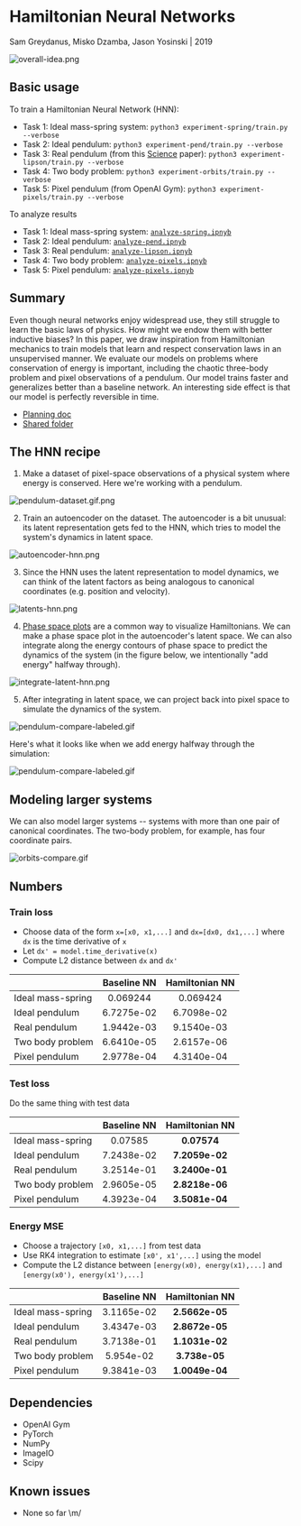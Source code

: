 Hamiltonian Neural Networks
=======
Sam Greydanus, Misko Dzamba, Jason Yosinski | 2019

![overall-idea.png](static/overall-idea.png)

Basic usage
--------

To train a Hamiltonian Neural Network (HNN):
 * Task 1: Ideal mass-spring system: `python3 experiment-spring/train.py --verbose`
 * Task 2: Ideal pendulum: `python3 experiment-pend/train.py --verbose`
 * Task 3: Real pendulum (from this [Science](http://science.sciencemag.org/content/324/5923/81) paper): `python3 experiment-lipson/train.py --verbose`
 * Task 4: Two body problem: `python3 experiment-orbits/train.py --verbose`
 * Task 5: Pixel pendulum (from OpenAI Gym): `python3 experiment-pixels/train.py --verbose`

To analyze results
 * Task 1: Ideal mass-spring system: [`analyze-spring.ipnyb`](analyze-spring.ipynb)
 * Task 2: Ideal pendulum: [`analyze-pend.ipnyb`](analyze-spring.ipynb)
 * Task 3: Real pendulum: [`analyze-lipson.ipnyb`](analyze-spring.ipynb)
 * Task 4: Two body problem: [`analyze-pixels.ipnyb`](analyze-spring.ipynb)
 * Task 5: Pixel pendulum: [`analyze-pixels.ipnyb`](analyze-spring.ipynb)

Summary
--------

Even though neural networks enjoy widespread use, they still struggle to learn the basic laws of physics. How might we endow them with better inductive biases? In this paper, we draw inspiration from Hamiltonian mechanics to train models that learn and respect conservation laws in an unsupervised manner. We evaluate our models on problems where conservation of energy is important, including the chaotic three-body problem and pixel observations of a pendulum. Our model trains faster and generalizes better than a baseline network. An interesting side effect is that our model is perfectly reversible in time.

 * [Planning doc](https://docs.google.com/document/d/1WLprq600etYrqc51GLm5uTd2sTBeMYB5MUakJigCSEw/edit)
 * [Shared folder](https://drive.google.com/open?id=1869p7KJfOV5rI5HflTb7DmdnuSNbMyFU)


The HNN recipe
--------

1. Make a dataset of pixel-space observations of a physical system where energy is conserved. Here we're working with a pendulum.

![pendulum-dataset.gif.png](static/pendulum-dataset.gif.png)

2. Train an autoencoder on the dataset. The autoencoder is a bit unusual: its latent representation gets fed to the HNN, which tries to model the system's dynamics in latent space.

![autoencoder-hnn.png](static/autoencoder-hnn.png)

3. Since the HNN uses the latent representation to model dynamics, we can think of the latent factors as being analogous to canonical coordinates (e.g. position and velocity).

![latents-hnn.png](static/latents-hnn.png)

4. [Phase space plots](https://en.wikiversity.org/wiki/Advanced_Classical_Mechanics/Phase_Space) are a common way to visualize Hamiltonians. We can make a phase space plot in the autoencoder's latent space. We can also integrate along the energy contours of phase space to predict the dynamics of the system (in the figure below, we intentionally "add energy" halfway through).

![integrate-latent-hnn.png](static/integrate-latent-hnn.png)

5. After integrating in latent space, we can project back into pixel space to simulate the dynamics of the system.

![pendulum-compare-labeled.gif](static/pendulum-compare-labeled.gif)

Here's what it looks like when we add energy halfway through the simulation:

![pendulum-compare-labeled.gif](static/pendulum-addenergy-labeled.gif)

Modeling larger systems
--------

We can also model larger systems -- systems with more than one pair of canonical coordinates. The two-body problem, for example, has four coordinate pairs.

![orbits-compare.gif](static/orbits-compare.gif)


Numbers
--------

### Train loss
* Choose data of the form `x=[x0, x1,...]` and `dx=[dx0, dx1,...]` where `dx` is the time derivative of `x`
* Let `dx' = model.time_derivative(x)`
* Compute L2 distance between `dx` and `dx'`

|               | Baseline NN 			| Hamiltonian NN 	|
| ------------- 	| :-------------------: | :---------------: |
| Ideal mass-spring |  	0.069244    	| 0.069424 			|
| Ideal pendulum 	|   6.7275e-02  	| 6.7098e-02 		|
| Real pendulum 	|   1.9442e-03   	| 9.1540e-03 		|
| Two body problem 	|   6.6410e-05  	| 2.6157e-06		|
| Pixel pendulum 	|   2.9778e-04   	| 4.3140e-04 	 	|


### Test loss
Do the same thing with test data

|               	| Baseline NN 			| Hamiltonian NN 	|
| ------------- 	| :-------------------: | :---------------: |
| Ideal mass-spring |  	0.07585    	  		| **0.07574** 		|
| Ideal pendulum 	|   7.2438e-02 			| **7.2059e-02** 	|
| Real pendulum 	|   3.2514e-01   		| **3.2400e-01** 	|
| Two body problem 	|   2.9605e-05  	 	| **2.8218e-06** 	|
| Pixel pendulum 	|   4.3923e-04   		| **3.5081e-04**  	|

### Energy MSE
* Choose a trajectory `[x0, x1,...]` from test data
* Use RK4 integration to estimate `[x0', x1',...]` using the model
* Compute the L2 distance between `[energy(x0), energy(x1),...]` and `[energy(x0'), energy(x1'),...]`

|               	| Baseline NN 			| Hamiltonian NN	|
| ------------- 	| :-------------------:	| :---------------:	|
| Ideal mass-spring | 3.1165e-02			| **2.5662e-05** 	|
| Ideal pendulum 	| 3.4347e-03			| **2.8672e-05** 	|
| Real pendulum 	| 3.7138e-01			| **1.1031e-02**	|
| Two body problem 	| 5.954e-02   			| **3.738e-05** 	|
| Pixel pendulum 	| 9.3841e-03   			| **1.0049e-04** 	|


Dependencies
--------
 * OpenAI Gym
 * PyTorch
 * NumPy
 * ImageIO
 * Scipy

Known issues
--------
 * None so far \m/